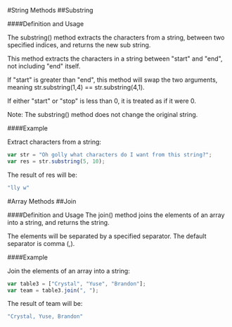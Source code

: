 #String Methods
##Substring

####Definition and Usage

The substring() method extracts the characters from a string, between two specified indices, and returns the new sub string.

This method extracts the characters in a string between "start" and "end", not including "end" itself.

If "start" is greater than "end", this method will swap the two arguments, meaning str.substring(1,4) == str.substring(4,1).

If either "start" or "stop" is less than 0, it is treated as if it were 0.

Note: The substring() method does not change the original string.

####Example

Extract characters from a string:

```javascript
var str = "Oh golly what characters do I want from this string?";
var res = str.substring(5, 10);
```
The result of res will be:
```javascript
"lly w"
```

#Array Methods
##Join

####Definition and Usage
The join() method joins the elements of an array into a string, and returns the string.

The elements will be separated by a specified separator. The default separator is comma (,).


####Example

Join the elements of an array into a string:
```javascript
var table3 = ["Crystal", "Yuse", "Brandon"];
var team = table3.join(", ");
```
The result of team will be:
```javascript
"Crystal, Yuse, Brandon"
```
